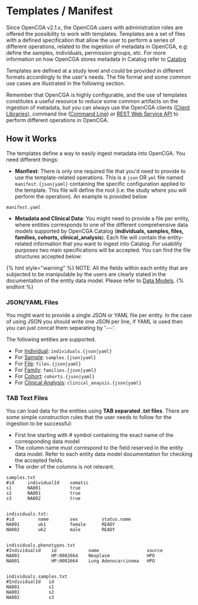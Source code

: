 # Templates / Manifest

Since OpenCGA v2.1.x, the OpenCGA users with administration roles are offered the possibility to work with templates. Templates are a set of files with a defined specification that allow the user to perform a series of different operations, related to the ingestion of metadata in OpenCGA, e.g: define the samples, individuals, permission groups, etc. For more information on how OpenCGA stores metadata in Catalog refer to [Catalog](../../components-1/catalog/)

Templates are defined at a study level and could be provided in different formats accordingly to the user's needs. The file format and some common use cases are illustrated in the following section.

Remember that OpenCGA is highly configurable, and the use of templates constitutes a useful resource to reduce some common artifacts on the ingestion of metadata, but you can always use the OpenCGA clients \([Client Libraries](../../using-opencga/client-libraries/)\), command line \([Command Line](../../using-opencga/command-line.md)\) or [REST Web Service API](../../using-opencga/restful-web-service-api.md) to perform different operations in OpenCGA.

## How it Works

The templates define a way to easily ingest metadata into OpenCGA. You need different things:

* **Manfiest**: There is only one required file that you'd need to provide to use the template-related operations. This is a  `json` OR `yml` file named  `manifest.{json|yaml}` containing the specific configuration applied to the template. This file will define the root \(i.e: the study where you will perform the operation\). An example is provided below

```text
manifest.yaml
```

* **Metadata and Clinical Data**: You might need to provide a file per entity, where entities corresponds to one of the different comprehensive data models supported by OpenCGA Catalog \(**individuals, samples, files, families, cohorts, clinical\_analysis**\). Each file will contain the entity-related information that you want to ingest into Catalog. For usability purposes two main specifications will be accepted. You can find the file structures accepted below:

{% hint style="warning" %}
NOTE: All the fields within each entity that are subjected to be manipulable by the users are clearly stated in the documentation of the entity data model. Please refer to [Data Models](../data-models/).
{% endhint %}

### JSON/YAML Files

You might want to provide a single JSON or YAML file per entity. In the case of using JSON you should write one JSON per line, if YAML is used then you can just concat them separating by '---'.

The following entities are supported.

* For [Individual](../data-models/individual.md):  `individuals.{json|yaml}`  
* For [Sample](../data-models/sample.md):  `samples.{json|yaml}`  
* For  [File](../data-models/file.md): `files.{json|yaml}`  
* For [Family](../data-models/family.md):  `families.{json|yaml}`
* For  [Cohort](../data-models/cohort.md): `cohorts.{json|yaml}`  
* For [Clinical Analysis](../../components-1/clinical.md): `clinical_anaysis.{json|yaml}`  

### TAB Text Files

You can load data for the entities using **TAB separated .txt files**. There are some simple construction rules that the user needs to follow for the ingestion to be successful:

* First line starting with \# symbol containing the exact name of the corresponding data model
* The column name must correspond to the field reserved in the entity data model. Refer to each entity data model documentation for checking the accepted fields. 
* The order of the columns is not relevant.

```text
samples.txt
#id     individualId    somatic
s1      NA001           true
s2      NA001           true
s3      NA002           true


individuals.txt:
#id         name        sex         status.name    
NA001       uk1         female      READY           
NA002       uk2         male        READY


individuals.phenotypes.txt
#Individualid    id            name                  source
NA001            HP:0002664    Neoplasm              HPO
NA001            HP:0002664    Lung Adenocarcinoma   HPO


individuals.samples.txt
#IndividualId   id
NA001           s1
NA001           s2
NA002           s3
```

